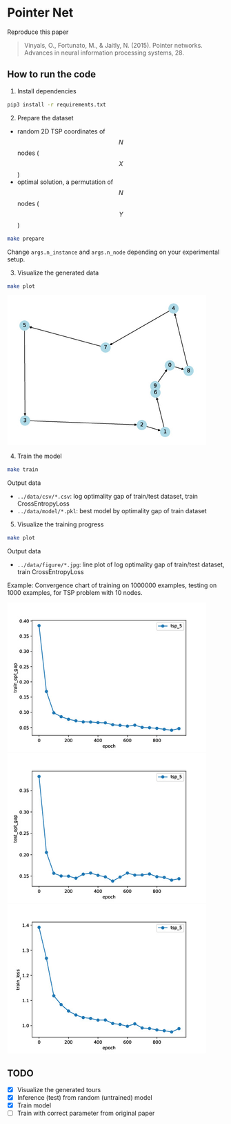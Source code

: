# Pointer Net

Reproduce this paper
> Vinyals, O., Fortunato, M., & Jaitly, N. (2015). Pointer networks. Advances in neural information processing systems, 28.

## How to run the code

1. Install dependencies
```sh
pip3 install -r requirements.txt
```

2. Prepare the dataset

- random 2D TSP coordinates of $$N$$ nodes ($$X$$)
- optimal solution, a permutation of $$N$$ nodes ($$Y$$)

```sh
make prepare
```
Change `args.n_instance` and `args.n_node` depending on your experimental setup.

3. Visualize the generated data

```sh
make plot
```

![plot_tsp_10.pdf](static/plot_tsp_10.jpg "Example of generated TSP instance with 10 nodes and its optimal tour")


4. Train the model

```sh
make train
```

Output data

- `../data/csv/*.csv`: log optimality gap of train/test dataset, train CrossEntropyLoss
- `../data/model/*.pkl`: best model by optimality gap of train dataset

5. Visualize the training progress

```sh
make plot
```

Output data

- `../data/figure/*.jpg`: line plot of log optimality gap of train/test dataset, train CrossEntropyLoss

Example: Convergence chart of training on 1000000 examples, testing on 1000 examples, for TSP problem with 10 nodes.


![Train Optimality Gap](static/plot_line_train_opt_gap_tsp_5.jpg)
![Test Optimality Gap](static/plot_line_test_opt_gap_tsp_5.jpg)
![Train Cross Entropy Loss](static/plot_line_train_loss_tsp_5.jpg)

## TODO

- [x] Visualize the generated tours
- [x] Inference (test) from random (untrained) model
- [x] Train model
- [ ] Train with correct parameter from original paper
